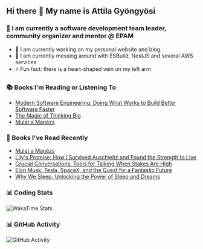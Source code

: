 ## Hi there 👋 My name is Attila Gyöngyösi

### 🤵 I am currently a software development team leader, community organizer and mentor @ EPAM

- 🔭 I am currently working on my personal website and blog.
- 🌱 I am currently messing around with ESBuild, NestJS and several AWS services
- ⚡ Fun fact: there is a heart-shaped vein on my left arm

### 📚 Books I'm Reading or Listening To
<!-- CURRENT-BOOKS:START -->
- [Modern Software Engineering: Doing What Works to Build Better Software Faster](https://www.goodreads.com/review/show/4554878163?utm_medium=api&utm_source=rss)
- [The Magic of Thinking Big](https://www.goodreads.com/review/show/4520400601?utm_medium=api&utm_source=rss)
- [Mulat a Manézs](https://www.goodreads.com/review/show/4621942657?utm_medium=api&utm_source=rss)
<!-- CURRENT-BOOKS:END -->

### 📘 Books I've Read Recently
<!-- RECENT-BOOKS:START -->
- [Mulat a Manézs](https://www.goodreads.com/review/show/4621942657?utm_medium=api&utm_source=rss)
- [Lily&#39;s Promise: How I Survived Auschwitz and Found the Strength to Live](https://www.goodreads.com/review/show/4509345666?utm_medium=api&utm_source=rss)
- [Crucial Conversations: Tools for Talking When Stakes Are High](https://www.goodreads.com/review/show/4520400310?utm_medium=api&utm_source=rss)
- [Elon Musk: Tesla, SpaceX, and the Quest for a Fantastic Future](https://www.goodreads.com/review/show/3750630499?utm_medium=api&utm_source=rss)
- [Why We Sleep: Unlocking the Power of Sleep and Dreams](https://www.goodreads.com/review/show/4281041249?utm_medium=api&utm_source=rss)
<!-- RECENT-BOOKS:END -->

### 📊 Coding Stats
![WakaTime Stats](https://github-readme-stats.vercel.app/api/wakatime?username=attilagyongyosi&hide_title=true&hide_border=true&langs_count=5&bg_color=00000000&text_color=777)

### 📊 GitHub Activity
![GitHub Activity](https://github-readme-stats.vercel.app/api?username=attilagyongyosi&theme=tokyonight&show_icons=true&count_private=true)
